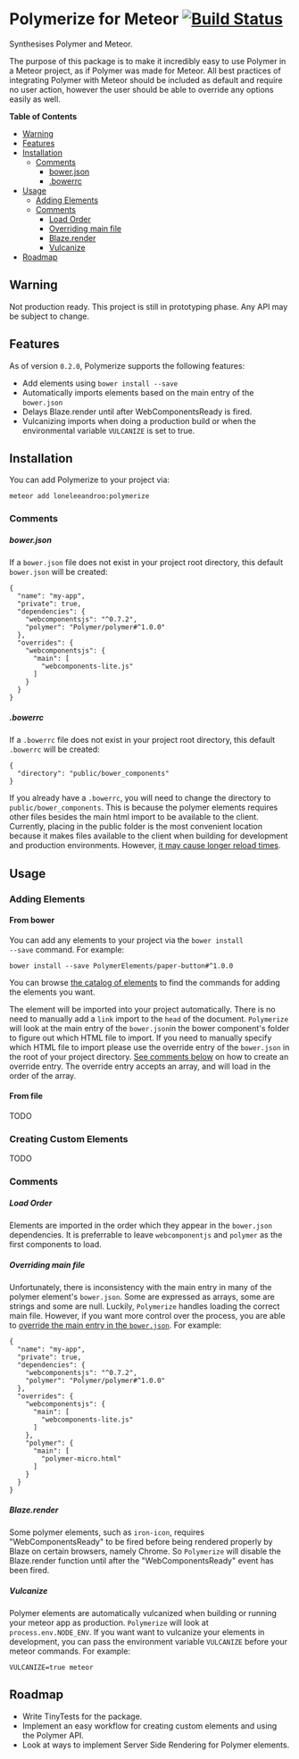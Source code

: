 # Polymerize for Meteor [![Build Status](https://travis-ci.org/loneleeandroo/meteor-polymerize.svg)](https://travis-ci.org/loneleeandroo/meteor-polymerize)
Synthesises Polymer and Meteor.

The purpose of this package is to make it incredibly easy to use Polymer in a Meteor project, as if Polymer was made for Meteor.
All best practices of integrating Polymer with Meteor should be included as default and require no user action, however the user
should be able to override any options easily as well.

**Table of Contents** 

- [Warning](#warning)
- [Features](#features)
- [Installation](#installation)
    - [Comments](#comments)
      - [bower.json](#bowerjson)
      - [.bowerrc](#bowerrc)
- [Usage](#usage)
  - [Adding Elements](#adding-elements)
  - [Comments](#comments-1)
    - [Load Order](#load-order)
    - [Overriding main file](#overriding-main-file)
    - [Blaze.render](#blazerender)
    - [Vulcanize](#vulcanize)
- [Roadmap](#roadmap)

## Warning
Not production ready. This project is still in prototyping phase. Any API may be subject to change.

## Features
As of version <code>0.2.0</code>, Polymerize supports the following features:
* Add elements using <code>bower install --save</code>
* Automatically imports elements based on the main entry of the <code>bower.json</code>
* Delays Blaze.render until after WebComponentsReady is fired.
* Vulcanizing imports when doing a production build or when the environmental variable <code>VULCANIZE</code> is set to true.

## Installation
You can add Polymerize to your project via:
```
meteor add loneleeandroo:polymerize
```
### Comments
##### bower.json
If a <code>bower.json</code> file does not exist in your project root directory, this default <code>bower.json</code> will be created:
```
{
  "name": "my-app",
  "private": true,
  "dependencies": {
    "webcomponentsjs": "^0.7.2",
    "polymer": "Polymer/polymer#^1.0.0"
  },
  "overrides": {
    "webcomponentsjs": {
      "main": [
        "webcomponents-lite.js"
      ]
    }
  }
}
```
##### .bowerrc
If a <code>.bowerrc</code> file does not exist in your project root directory, this default <code>.bowerrc</code> will be created:
```
{
  "directory": "public/bower_components"
}
```
If you already have a <code>.bowerrc</code>, you will need to change the directory to <code>public/bower_components</code>. This is because the polymer elements requires other files besides the main html import to be available to the client. Currently, placing in the public folder is the most convenient location because it makes files available to the client when building for development and production environments. However, [it may cause longer reload times](https://github.com/meteor/meteor/issues/3373#issuecomment-68172647).

## Usage
### Adding Elements
#### From bower
You can add any elements to your project via the <code>bower install --save</code> command. For example:
```
bower install --save PolymerElements/paper-button#^1.0.0
```

You can browse [the catalog of elements](https://elements.polymer-project.org/) to find the commands for adding the elements you want.

The element will be imported into your project automatically. There is no need to manually add a <code>link</code> import to the <code>head</code> of the document. 
<code>Polymerize</code> will look at the main entry of the <code>bower.json</code>in the bower component's folder to figure out which HTML file to import. 
If you need to manually specify which HTML file to import please use the override entry of the <code>bower.json</code> in the root of your project directory. [See comments below](#overriding-main-file) on how to create an override entry.
The override entry accepts an array, and will load in the order of the array.

#### From file
TODO

### Creating Custom Elements
TODO

### Comments
##### Load Order
Elements are imported in the order which they appear in the <code>bower.json</code> dependencies. It is preferrable to leave <code>webcomponentjs</code> and <code>polymer</code> as the first components to load.

##### Overriding main file
Unfortunately, there is inconsistency with the main entry in many of the polymer element's <code>bower.json</code>. Some are expressed as arrays, some are strings and some are null. Luckily, <code>Polymerize</code> handles loading the correct main file. However, if you want more control over the process, you are able to [override the main entry in the <code>bower.json</code>](https://github.com/mquandalle/meteor-bower/pull/54). For example:
```
{
  "name": "my-app",
  "private": true,
  "dependencies": {
    "webcomponentsjs": "^0.7.2",
    "polymer": "Polymer/polymer#^1.0.0"
  },
  "overrides": {
    "webcomponentsjs": {
      "main": [
        "webcomponents-lite.js"
      ]
    },
    "polymer": {
      "main": [
        "polymer-micro.html"
      ]
    }
  }
}
```

##### Blaze.render
Some polymer elements, such as <code>iron-icon</code>, requires "WebComponentsReady" to be fired before being rendered properly by Blaze on certain browsers, namely Chrome. So <code>Polymerize</code> will disable the Blaze.render function until after the "WebComponentsReady" event has been fired.

##### Vulcanize
Polymer elements are automatically vulcanized when building or running your meteor app as production. <code>Polymerize</code> will look at <code>process.env.NODE_ENV</code>. 
If you want want to vulcanize your elements in development, you can pass the environment variable <code>VULCANIZE</code> before your meteor commands. For example:
```
VULCANIZE=true meteor
```

## Roadmap
* Write TinyTests for the package.
* Implement an easy workflow for creating custom elements and using the Polymer API.
* Look at ways to implement Server Side Rendering for Polymer elements. 
